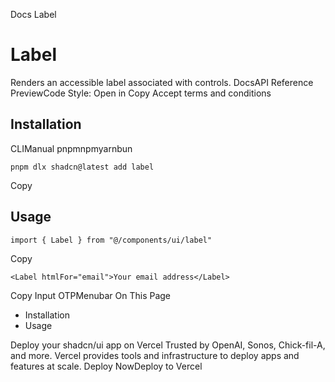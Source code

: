 Docs
Label
# Label
Renders an accessible label associated with controls.
DocsAPI Reference
PreviewCode
Style: 
Open in Copy
Accept terms and conditions
## Installation
CLIManual
pnpmnpmyarnbun
```
pnpm dlx shadcn@latest add label

```

Copy
## Usage
```
import { Label } from "@/components/ui/label"
```
Copy
```
<Label htmlFor="email">Your email address</Label>
```
Copy
Input OTPMenubar
On This Page
  * Installation
  * Usage


Deploy your shadcn/ui app on Vercel
Trusted by OpenAI, Sonos, Chick-fil-A, and more.
Vercel provides tools and infrastructure to deploy apps and features at scale.
Deploy NowDeploy to Vercel
